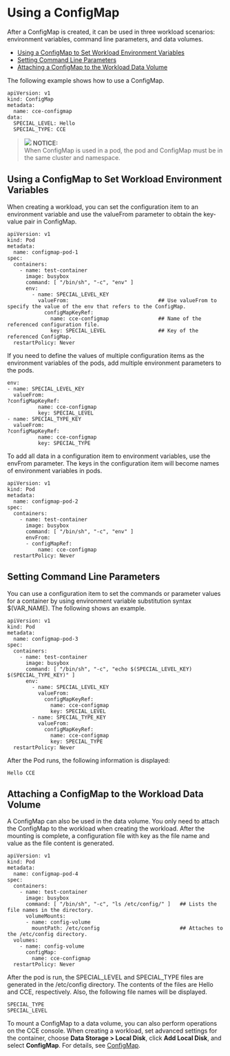 # Using a ConfigMap<a name="cce_01_0015"></a>

After a ConfigMap is created, it can be used in three workload scenarios:  environment variables, command line parameters, and data volumes.

-   [Using a ConfigMap to Set Workload Environment Variables](#section1737733192813)
-   [Setting Command Line Parameters](#section17930105710189)
-   [Attaching a ConfigMap to the Workload Data Volume](#section1490261161916)

The following example shows how to use a ConfigMap.

```
apiVersion: v1
kind: ConfigMap
metadata:
  name: cce-configmap
data:
  SPECIAL_LEVEL: Hello
  SPECIAL_TYPE: CCE
```

>![](/images/icon-notice.gif) **NOTICE:**   
>When ConfigMap is used in a pod, the pod and ConfigMap must be in the same cluster and namespace.  

## Using a ConfigMap to Set Workload Environment Variables<a name="section1737733192813"></a>

When creating a workload, you can set the configuration item to an environment variable and use the valueFrom parameter to obtain the key-value pair in ConfigMap.

```
apiVersion: v1
kind: Pod
metadata:
  name: configmap-pod-1
spec:
  containers:
    - name: test-container
      image: busybox
      command: [ "/bin/sh", "-c", "env" ]
      env:
        - name: SPECIAL_LEVEL_KEY
          valueFrom:                             ## Use valueFrom to specify the value of the env that refers to the ConfigMap.
            configMapKeyRef:
              name: cce-configmap                ## Name of the referenced configuration file.
              key: SPECIAL_LEVEL                 ## Key of the referenced ConfigMap.
  restartPolicy: Never
```

If you need to define the values of multiple configuration items as the environment variables of the pods, add multiple environment parameters to the pods.

```
env:
- name: SPECIAL_LEVEL_KEY
  valueFrom:
?configMapKeyRef:
          name: cce-configmap
          key: SPECIAL_LEVEL
- name: SPECIAL_TYPE_KEY
  valueFrom:
?configMapKeyRef:
          name: cce-configmap
          key: SPECIAL_TYPE
```

To add all data in a configuration item to environment variables, use the envFrom parameter. The keys in the configuration item will become names of environment variables in pods.

```
apiVersion: v1
kind: Pod
metadata:
  name: configmap-pod-2
spec:
  containers:
    - name: test-container
      image: busybox
      command: [ "/bin/sh", "-c", "env" ]
      envFrom:
      - configMapRef:
          name: cce-configmap
  restartPolicy: Never
```

## Setting Command Line Parameters<a name="section17930105710189"></a>

You can use a configuration item to set the commands or parameter values for a container by using environment variable substitution syntax $\(VAR\_NAME\). The following shows an example.

```
apiVersion: v1
kind: Pod
metadata:
  name: configmap-pod-3
spec:
  containers:
    - name: test-container
      image: busybox
      command: [ "/bin/sh", "-c", "echo $(SPECIAL_LEVEL_KEY) $(SPECIAL_TYPE_KEY)" ]
      env:
        - name: SPECIAL_LEVEL_KEY
          valueFrom:
            configMapKeyRef:
              name: cce-configmap
              key: SPECIAL_LEVEL
        - name: SPECIAL_TYPE_KEY
          valueFrom:
            configMapKeyRef:
              name: cce-configmap
              key: SPECIAL_TYPE
  restartPolicy: Never
```

After the Pod runs, the following information is displayed:

```
Hello CCE
```

## Attaching a ConfigMap to the Workload Data Volume<a name="section1490261161916"></a>

A ConfigMap can also be used in the data volume. You only need to attach the ConfigMap to the workload when creating the workload. After the mounting is complete, a configuration file with key as the file name and value as the file content is generated.

```
apiVersion: v1
kind: Pod
metadata:
  name: configmap-pod-4
spec:
  containers:
    - name: test-container
      image: busybox
      command: [ "/bin/sh", "-c", "ls /etc/config/" ]   ## Lists the file names in the directory.
      volumeMounts:
      - name: config-volume
        mountPath: /etc/config                          ## Attaches to the /etc/config directory.
  volumes:
    - name: config-volume
      configMap:
        name: cce-configmap
  restartPolicy: Never
```

After the pod is run, the SPECIAL\_LEVEL and SPECIAL\_TYPE files are generated in the /etc/config directory. The contents of the files are Hello and CCE, respectively. Also, the following file names will be displayed.

```
SPECIAL_TYPE
SPECIAL_LEVEL
```

To mount a ConfigMap to a data volume, you can also perform operations on the CCE console. When creating a workload, set advanced settings for the container, choose  **Data Storage \> Local Disk**, click **Add Local Disk**, and select **ConfigMap**. For details, see [ConfigMap](using-local-disks-for-storage.md#section18638191594712).

